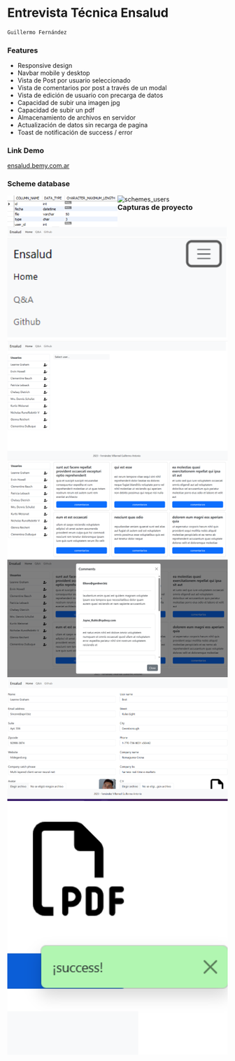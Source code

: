 # Entrevista Técnica Ensalud

```sh
Guillermo Fernández
```

### Features
- Responsive design
- Navbar mobile y desktop
- Vista de Post por usuario seleccionado
- Vista de comentarios por post a través de un modal
- Vista de edición de usuario con precarga de datos
- Capacidad de subir una imagen jpg
- Capacidad de subir un pdf
- Almacenamiento de archivos en servidor
- Actualización de datos sin recarga de pagina
- Toast de notificación de success / error

### Link Demo
<a href='https://ensalud.bemy.com.ar' target="_blank">ensalud.bemy.com.ar</a>

### Scheme database
  <img align='left' alt='scheme_files' src='./screenshots/scheme_files.png' width='50%'>
  <img align='right' alt='schemes_users' src='./screenshots/schemes_users.png' width='50%'>

### Capturas de proyecto

<p align='center'>
  <img alt='navbar desktop' src='./screenshots/navbar_desktop.png' width='100%'>
  <img alt='navbar mobile' src='./screenshots/navbar_mobile.png' width='100%'>
  <img alt='user list' src='./screenshots/user_list.png' width='100%'>
  <img alt='user post' src='./screenshots/user_post.png' width='100%'>
  <img alt='comments' src='./screenshots/comments.png' width='100%'>    
  <img alt='user edit' src='./screenshots/user_edit.png' width='100%'>
  <img alt='toast' src='./screenshots/toast.png' width='100%'>
</p>
